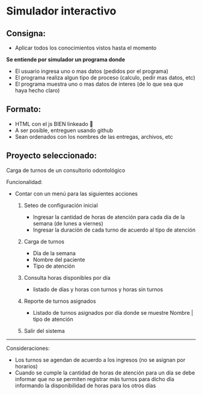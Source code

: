 # Simulador interactivo

## Consigna:

- Aplicar todos los conocimientos vistos hasta el momento

**Se entiende por simulador un programa donde**

- El usuario ingresa uno o mas datos (pedidos por el programa)
- El programa realiza algun tipo de proceso (calculo, pedir mas datos, etc)
- El programa muestra uno o mas datos de interes (de lo que sea que haya hecho claro)

## Formato:

- HTML con el js BIEN linkeado 👀
- A ser posible, entreguen usando github
- Sean ordenados con los nombres de las entregas, archivos, etc

## Proyecto seleccionado:

Carga de turnos de un consultorio odontológico

Funcionalidad:

- Contar con un menú para las siguientes acciones

  1. Seteo de configuración inicial

     - Ingresar la cantidad de horas de atención para cada día de la semana (de lunes a viernes)
     - Ingresar la duración de cada turno de acuerdo al tipo de atención

  2. Carga de turnos
     - Día de la semana
     - Nombre del paciente
     - Tipo de atención
  3. Consulta horas disponibles por día
     - listado de días y horas con turnos y horas sin turnos
  4. Reporte de turnos asignados
     - Listado de turnos asignados por día donde se muestre Nombre | tipo de atención
  5. Salir del sistema

---

Consideraciones:

- Los turnos se agendan de acuerdo a los ingresos (no se asignan por horarios)
- Cuando se cumple la cantidad de horas de atención para un día se debe informar que no se permiten registrar más turnos para dicho día informando la disponibilidad de horas para los otros días
